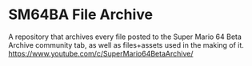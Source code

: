 # SM64BA File Archive
A repository that archives every file posted to the Super Mario 64 Beta Archive community tab, as well as files+assets used in the making of it.
https://www.youtube.com/c/SuperMario64BetaArchive/

